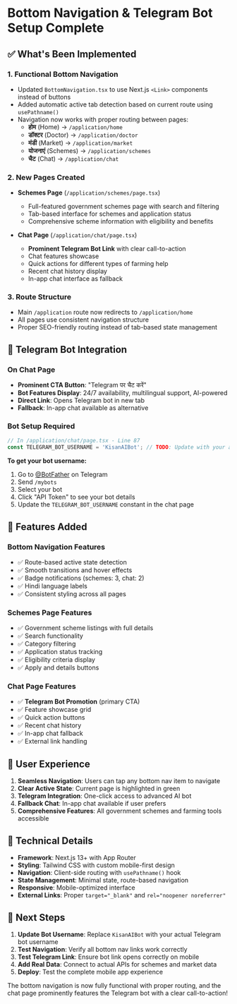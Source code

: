 # Bottom Navigation & Telegram Bot Setup Complete

## ✅ What's Been Implemented

### 1. **Functional Bottom Navigation**
- Updated `BottomNavigation.tsx` to use Next.js `<Link>` components instead of buttons
- Added automatic active tab detection based on current route using `usePathname()`
- Navigation now works with proper routing between pages:
  - **होम** (Home) → `/application/home`
  - **डॉक्टर** (Doctor) → `/application/doctor`
  - **मंडी** (Market) → `/application/market`
  - **योजनाएं** (Schemes) → `/application/schemes`
  - **चैट** (Chat) → `/application/chat`

### 2. **New Pages Created**
- **Schemes Page** (`/application/schemes/page.tsx`)
  - Full-featured government schemes page with search and filtering
  - Tab-based interface for schemes and application status
  - Comprehensive scheme information with eligibility and benefits
  
- **Chat Page** (`/application/chat/page.tsx`)
  - **Prominent Telegram Bot Link** with clear call-to-action
  - Chat features showcase
  - Quick actions for different types of farming help
  - Recent chat history display
  - In-app chat interface as fallback

### 3. **Route Structure**
- Main `/application` route now redirects to `/application/home`
- All pages use consistent navigation structure
- Proper SEO-friendly routing instead of tab-based state management

## 🤖 Telegram Bot Integration

### **On Chat Page**
- **Prominent CTA Button**: "Telegram पर चैट करें" 
- **Bot Features Display**: 24/7 availability, multilingual support, AI-powered
- **Direct Link**: Opens Telegram bot in new tab
- **Fallback**: In-app chat available as alternative

### **Bot Setup Required**
```javascript
// In /application/chat/page.tsx - Line 87
const TELEGRAM_BOT_USERNAME = 'KisanAIBot'; // TODO: Update with your actual bot username
```

**To get your bot username:**
1. Go to [@BotFather](https://t.me/BotFather) on Telegram
2. Send `/mybots`
3. Select your bot
4. Click "API Token" to see your bot details
5. Update the `TELEGRAM_BOT_USERNAME` constant in the chat page

## 🚀 Features Added

### **Bottom Navigation Features**
- ✅ Route-based active state detection
- ✅ Smooth transitions and hover effects
- ✅ Badge notifications (schemes: 3, chat: 2)
- ✅ Hindi language labels
- ✅ Consistent styling across all pages

### **Schemes Page Features**
- ✅ Government scheme listings with full details
- ✅ Search functionality
- ✅ Category filtering
- ✅ Application status tracking
- ✅ Eligibility criteria display
- ✅ Apply and details buttons

### **Chat Page Features**  
- ✅ **Telegram Bot Promotion** (primary CTA)
- ✅ Feature showcase grid
- ✅ Quick action buttons
- ✅ Recent chat history
- ✅ In-app chat fallback
- ✅ External link handling

## 📱 User Experience

1. **Seamless Navigation**: Users can tap any bottom nav item to navigate
2. **Clear Active State**: Current page is highlighted in green
3. **Telegram Integration**: One-click access to advanced AI bot
4. **Fallback Chat**: In-app chat available if user prefers
5. **Comprehensive Features**: All government schemes and farming tools accessible

## 🔧 Technical Details

- **Framework**: Next.js 13+ with App Router
- **Styling**: Tailwind CSS with custom mobile-first design
- **Navigation**: Client-side routing with `usePathname()` hook
- **State Management**: Minimal state, route-based navigation
- **Responsive**: Mobile-optimized interface
- **External Links**: Proper `target="_blank"` and `rel="noopener noreferrer"`

## 🎯 Next Steps

1. **Update Bot Username**: Replace `KisanAIBot` with your actual Telegram bot username
2. **Test Navigation**: Verify all bottom nav links work correctly
3. **Test Telegram Link**: Ensure bot link opens correctly on mobile
4. **Add Real Data**: Connect to actual APIs for schemes and market data
5. **Deploy**: Test the complete mobile app experience

The bottom navigation is now fully functional with proper routing, and the chat page prominently features the Telegram bot with a clear call-to-action!
